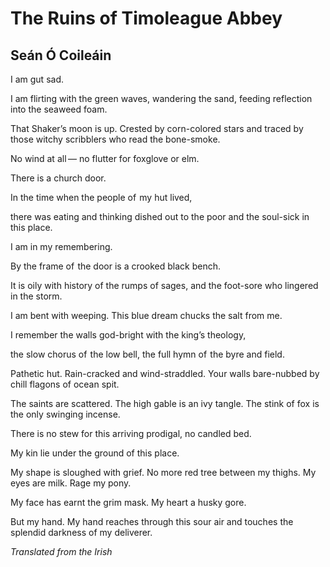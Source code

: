 # The Ruins of Timoleague Abbey
## Seán Ó Coileáin
I am gut sad.

I am flirting
with the green waves,
wandering the sand,
feeding reflection
into the seaweed foam.

That Shaker’s moon
is up.
Crested by corn-colored stars
and traced by those witchy scribblers
who read the bone-smoke.

No wind at all —
no flutter
for foxglove or elm.

There is a church door.

In the time
when the people
of  my hut lived,

there was eating and thinking
dished out to the poor
and the soul-sick in this place.

I am in my remembering.

By the frame of  the door
is a crooked black bench.

It is oily with history
of the rumps of sages,
and the foot-sore
who lingered in the storm.

I am bent with weeping.
This blue dream
chucks the salt
from me.

I remember
the walls god-bright
with the king’s theology,

the slow chorus
of  the low bell,
the full hymn
of  the byre and field.

Pathetic hut.
Rain-cracked and wind-straddled.
Your walls bare-nubbed
by chill flagons
of ocean spit.

The saints are scattered.
The high gable
is an ivy tangle.
The stink of fox
is the only swinging incense.

There is no stew
for this arriving prodigal,
no candled bed.

My kin
lie under the ground
of this place.

My shape
is sloughed with grief.
No more red tree
between my thighs.
My eyes are milk.
Rage my pony.

My face has earnt
the grim mask.
My heart a husky gore.

But my hand. My hand
reaches through this sour air
and touches
the splendid darkness
of my deliverer.

_Translated from the Irish_